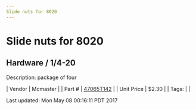 ```yaml
---
Slide nuts for 8020
---
```

# Slide nuts for 8020
## Hardware / 1/4-20
Description: 	package of four 

| Vendor | Mcmaster | 
| Part # | [47065T142](https://www.mcmaster.com/#47065T142) | 
| Unit Price | $2.30 | 
| Tags: |  | 

Last updated: Mon May 08 00:16:11 PDT 2017